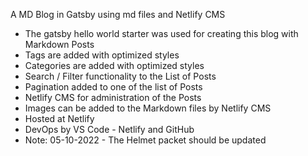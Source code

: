 A MD Blog in Gatsby using md files and Netlify CMS

- The gatsby hello world starter was used for creating this blog with Markdown Posts
- Tags are added with optimized styles
- Categories are added with optimized styles
- Search / Filter functionality to the List of Posts
- Pagination added to one of the list of Posts
- Netlify CMS for administration of the Posts
- Images can be added to the Markdown files by Netlify CMS
- Hosted at Netlify
- DevOps by VS Code - Netlify and GitHub
- Note: 05-10-2022 - The Helmet packet should be updated